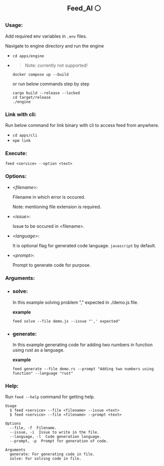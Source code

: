 <h2 align="center">Feed_AI ⚪</h2>
<h3>Usage:</h3>

<p>Add required env variables in <code>.env</code> files.</p>
<p>Navigate to engine directory and run the engine</p>

-   `cd apps/engine`
-   > Note: currently not supported!
    ```
    docker compose up --build
    ```
    or run below commands step by step
    ```
    cargo build --release --locked
    cd target/release
    ./engine
    ```

<h3>Link with cli:</h3>

<p>Run below command for link binary with cli to access feed from anywhere.</p>

<ul>
  <li>
    <code>cd apps/cli</code>
  </li>
  <li>
    <code>npm link</code>
  </li>
</ul>

<h3>Execute:</h3>

```
feed <service> --option <text>
```

<h3>Options:</h3>

<ul>
  <li><i>&lt;filename&gt;</i>:</li>
  <p>Filename in which error is occured.</p=>
  <p>Note: mentioning file extension is required.</p>

  <li><i>&lt;issue&gt;</i>:</li>
  <p>Issue to be occured in &lt;filename&gt;.</p>

  <li><i>&lt;language&gt;</i>:</li>
  <p>It is optional flag for generated code language. <code>javascript</code> by default.</p>

  <li><i>&lt;prompt&gt;</i>:</li>
  <p>Prompt to generate code for purpose.</p>
</ul>

<h3>Arguments:</h3>

-   <h3>solve:</h3>
    <p>In this example solving problem "," expected in ./demo.js file.</p>

    **example**

    ```
    feed solve --file demo.js --issue "',' expected"
    ```

-   <h3>generate:</h3>
    <p>In this example generating code for adding two numbers in function using rust as a language.</p>

    **example**

    ```
    feed generate --file demo.rs --prompt "Adding two numbers using function" --language "rust"
    ```

<h3>Help:</h3>

<p>Run <code>feed --help</code> command for getting help.</p>

```
Usage
  $ feed <service> --file <filename> --issue <text>
  $ feed <service> --file <filename> --prompt <text>

Options
  --file, -f  Filename.
  --issue, -i  Issue to write in the file.
  --language, -l  Code generation language.
  --prompt, -p  Prompt for generation of code.

Arguments
  generate: For generating code in file.
  solve: For solving code in file.
```
